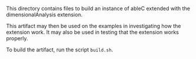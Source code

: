 This directory contains files to build an instance of ableC extended
with the dimensionalAnalysis extension.

This artifact may then be used on the examples in investigating how
the extension work.  It may also be used in testing that the extension
works properly.

To build the artifact, run the script ``build.sh``.
